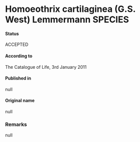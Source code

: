 # Homoeothrix cartilaginea (G.S. West) Lemmermann SPECIES

#### Status
ACCEPTED

#### According to
The Catalogue of Life, 3rd January 2011

#### Published in
null

#### Original name
null

### Remarks
null